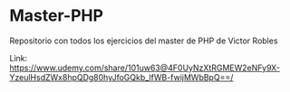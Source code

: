 # Master-PHP
Repositorio con todos los ejercicios del master de PHP de Victor Robles

Link: https://www.udemy.com/share/101uw63@4F0UyNzXtRGMEW2eNFy9X-YzeulHsdZWx8hpQDg80hyJfoGQkb_lfWB-fwijMWbBpQ==/
